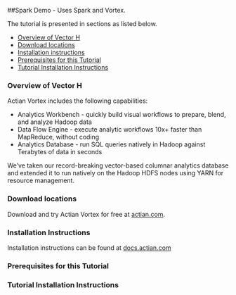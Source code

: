 ##Spark Demo - Uses Spark and Vortex.

The tutorial is presented in sections as listed below.

- [Overview of Vector H](#overview)
- [Download locations](#download)
- [Installation instructions](#installation)
- [Prerequisites for this Tutorial](#prereqs)
- [Tutorial Installation Instructions](#tutorial)

### Overview of Vector H

Actian Vortex includes the following capabilities:

- Analytics Workbench - quickly build visual workflows to prepare, blend, and analyze Hadoop data 
- Data Flow Engine - execute analytic workflows 10x+ faster than MapReduce, without coding
- Analytics Database - run SQL queries natively in Hadoop against Terabytes of data in seconds

We’ve taken our record-breaking vector-based columnar analytics database and extended it to run natively on the Hadoop HDFS nodes using YARN for resource management.   

### Download locations

Download and try Actian Vortex for free at [actian.com](http://bigdata.actian.com/sql-in-hadoop).

### Installation Instructions

Installation instructions can be found at [docs.actian.com](http://docs.actian.com/?aspectfilter=Version_Vector|Vector%204.2%20Hadoop|Version_Analytics|Express%20Hadoop%20SQL%202.0#b78641t75762n/s-1/s6760/s6762/s6762b406798)

### Prerequisites for this Tutorial

### Tutorial Installation Instructions